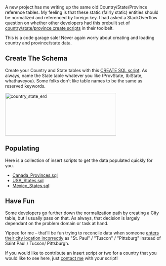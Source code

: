 <!--{Title:"SQL Scripts – Countries, Provinces, States", PublishedOn:"2009-06-17T09:29:38", Intro:"A new project has me writing up the same old Country/State/Province reference tables. My feeling is "} -->

<span>
  <p>A new project has me writing up the same old Country/State/Province reference tables. My feeling is that these static (fairly static) entities should be normalized and referenced by foreign key. I had asked a StackOverflow question on whether other developers had this prebuilt set of <a href="http://stackoverflow.com/questions/994539/sql-script-to-create-country-state-tables">country/state/province create scripts</a> in their toolbelt.</p>
  <p>This is a code garage sale! Never again worry about creating and loading country and province/state data.</p>
  <h2>Create The Schema</h2>
  <p>Create your Country and State tables with this <a href="http://devtxt.com/blog/downloads/sql/CreateCountryAndState.sql.txt" target="_blank">CREATE SQL script</a>. As always, name the State table whatever you like (ProvState, tblState, whathaveyou).  Some folks don't like table names to be the same as reserved keywords. </p>
  <p>
    <img style="border-right-width: 0px; display: inline; border-top-width: 0px; border-bottom-width: 0px; margin-left: 0px; border-left-width: 0px; margin-right: 0px" title="country_state_erd" border="0" alt="country_state_erd" src="http://devtxt.com/Blog/blogimg/SQLScriptsCountriesProvincesStates_ED30/country_state_erd_thumb.png" width="359" height="138" />
  </p>
  <h2>Populating </h2>
  <p>Here is a collection of insert scripts to get the data populated quickly for you.</p>
  <ul>
    <li>
      <a href="http://devtxt.com/blog/downloads/sql/Canada_Provinces.sql.txt" target="_blank">Canada_Provinces.sql</a>
    </li>
    <li>
      <a href="http://devtxt.com/blog/downloads/sql/USA_States.sql.txt" target="_blank">USA_States.sql</a>
    </li>
    <li>
      <a href="http://devtxt.com/blog/downloads/sql/Mexico_States.sql.txt" target="_blank">Mexico_States.sql</a>
    </li>
  </ul>
  <h2>Have Fun</h2>
  <p>Some developers go further down the normalization path by creating a City table, but I usually pass on that. As always, that decision is largely dependant on the problem domain or task at hand. </p>
  <p>Yippee for me – that'll be fun trying to reconcile data when someone <a href="http://www.epodunk.com/top10/misspelled/index.html" target="_blank">enters their city location incorrectly</a> as "St. Paul" / "Tuscon" / "Pittsburg" instead of Saint Paul / Tucson/ Pittsburgh.</p>
  <p>If you would like to contribute an insert script or two for a country that you would like to see here, just <a href="http://devtxt.com/blog/email.aspx">contact me</a> with your script!</p>
</span>
